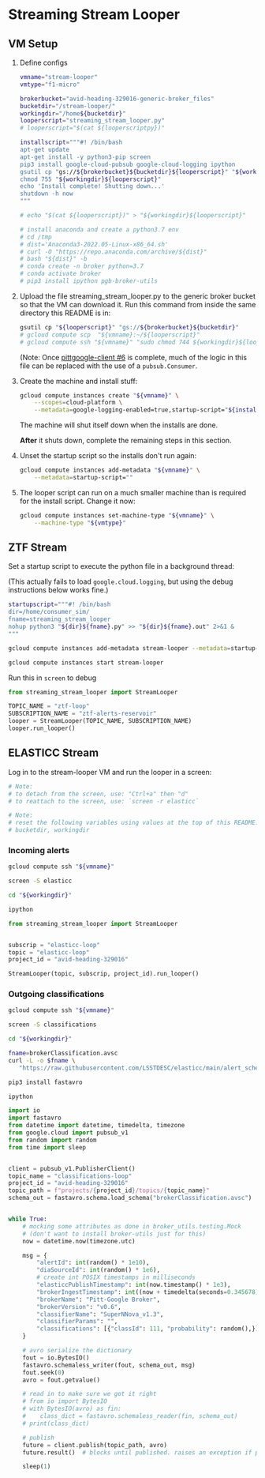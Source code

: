 # Streaming Stream Looper

## VM Setup

1. Define configs

   ```bash
   vmname="stream-looper"
   vmtype="f1-micro"

   brokerbucket="avid-heading-329016-generic-broker_files"
   bucketdir="/stream-looper/"
   workingdir="/home${bucketdir}"
   looperscript="streaming_stream_looper.py"
   # looperscript="$(cat ${looperscriptpy})"

   installscript="""#! /bin/bash
   apt-get update
   apt-get install -y python3-pip screen
   pip3 install google-cloud-pubsub google-cloud-logging ipython
   gsutil cp "gs://${brokerbucket}${bucketdir}${looperscript}" "${workingdir}${looperscript}"
   chmod 755 "${workingdir}${looperscript}"
   echo 'Install complete! Shutting down...'
   shutdown -h now
   """

   # echo "$(cat ${looperscript})" > "${workingdir}${looperscript}"

   # install anaconda and create a python3.7 env
   # cd /tmp
   # dist='Anaconda3-2022.05-Linux-x86_64.sh'
   # curl -O "https://repo.anaconda.com/archive/${dist}"
   # bash "${dist}" -b
   # conda create -n broker python=3.7
   # conda activate broker
   # pip3 install ipython pgb-broker-utils
   ```

1. Upload the file streaming_stream_looper.py to the generic broker bucket so that the VM can download it.
   Run this command from inside the same directory this README is in:

   ```bash
   gsutil cp "${looperscript}" "gs://${brokerbucket}${bucketdir}"
   # gcloud compute scp  "${vmname}:~/${looperscript}"
   # gcloud compute ssh "${vmname}" "sudo chmod 744 ${workingdir}${looperscript}"
   ```

   (Note: Once [pittgoogle-client #6](https://github.com/mwvgroup/pittgoogle-client/pull/6) is complete, much of the logic in this file can be replaced with the use of a `pubsub.Consumer`.

1. Create the machine and install stuff:

   ```bash
   gcloud compute instances create "${vmname}" \
       --scopes=cloud-platform \
       --metadata=google-logging-enabled=true,startup-script="${installscript}"
   ```

   The machine will shut itself down when the installs are done.

   **After** it shuts down, complete the remaining steps in this section.

1. Unset the startup script so the installs don't run again:

   ```bash
   gcloud compute instances add-metadata "${vmname}" \
       --metadata=startup-script=""
   ```

1. The looper script can run on a much smaller machine than is required for the install script.
   Change it now:

   ```bash
   gcloud compute instances set-machine-type "${vmname}" \
       --machine-type "${vmtype}"
   ```

## ZTF Stream

Set a startup script to execute the python file in a background thread:

(This actually fails to load `google.cloud.logging`, but using the debug instructions below works fine.)

```bash
startupscript="""#! /bin/bash
dir=/home/consumer_sim/
fname=streaming_stream_looper
nohup python3 "${dir}${fname}.py" >> "${dir}${fname}.out" 2>&1 &
"""

gcloud compute instances add-metadata stream-looper --metadata=startup-script="$startupscript"

gcloud compute instances start stream-looper
```

Run this in `screen` to debug

```python
from streaming_stream_looper import StreamLooper

TOPIC_NAME = "ztf-loop"
SUBSCRIPTION_NAME = "ztf-alerts-reservoir"
looper = StreamLooper(TOPIC_NAME, SUBSCRIPTION_NAME)
looper.run_looper()
```

## ELASTICC Stream

Log in to the stream-looper VM and run the looper in a screen:

```bash
# Note:
# to detach from the screen, use: "Ctrl+a" then "d"
# to reattach to the screen, use: `screen -r elasticc`

# Note:
# reset the following variables using values at the top of this README:
# bucketdir, workingdir
```

### Incoming alerts

```bash
gcloud compute ssh "${vmname}"

screen -S elasticc

cd "${workingdir}"

ipython
```

```python
from streaming_stream_looper import StreamLooper


subscrip = "elasticc-loop"
topic = "elasticc-loop"
project_id = "avid-heading-329016"

StreamLooper(topic, subscrip, project_id).run_looper()
```

### Outgoing classifications

```bash
gcloud compute ssh "${vmname}"

screen -S classifications

cd "${workingdir}"

fname=brokerClassification.avsc
curl -L -o $fname \
   "https://raw.githubusercontent.com/LSSTDESC/elasticc/main/alert_schema/elasticc.v0_9_1.${fname}"

pip3 install fastavro

ipython
```

```python
import io
import fastavro
from datetime import datetime, timedelta, timezone
from google.cloud import pubsub_v1
from random import random
from time import sleep


client = pubsub_v1.PublisherClient()
topic_name = "classifications-loop"
project_id = "avid-heading-329016"
topic_path = f"projects/{project_id}/topics/{topic_name}"
schema_out = fastavro.schema.load_schema("brokerClassification.avsc")


while True:
    # mocking some attributes as done in broker_utils.testing.Mock
    # (don't want to install broker-utils just for this)
    now = datetime.now(timezone.utc)

    msg = {
        "alertId": int(random() * 1e10),
        "diaSourceId": int(random() * 1e6),
        # create int POSIX timestamps in milliseconds
        "elasticcPublishTimestamp": int(now.timestamp() * 1e3),
        "brokerIngestTimestamp": int((now + timedelta(seconds=0.345678)).timestamp() * 1e3),
        "brokerName": "Pitt-Google Broker",
        "brokerVersion": "v0.6",
        "classifierName": "SuperNNova_v1.3",
        "classifierParams": "",
        "classifications": [{"classId": 111, "probability": random(),}],
    }

    # avro serialize the dictionary
    fout = io.BytesIO()
    fastavro.schemaless_writer(fout, schema_out, msg)
    fout.seek(0)
    avro = fout.getvalue()

    # read in to make sure we got it right
    # from io import BytesIO
    # with BytesIO(avro) as fin:
    #    class_dict = fastavro.schemaless_reader(fin, schema_out)
    # print(class_dict)

    # publish
    future = client.publish(topic_path, avro)
    future.result()  # blocks until published. raises an exception if publish fails

    sleep(1)
```
